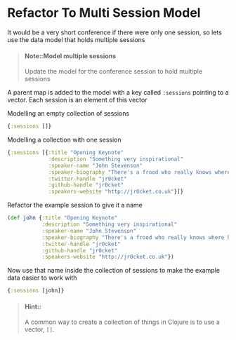 # Refactor To Multi Session Model

It would be a very short conference if there were only one session, so lets use the data model that holds multiple sessions

> #### Note::Model multiple sessions
> Update the model for the conference session to hold multiple sessions

<!--sec data-title="Reveal answer..." data-id="answer002" data-collapse=true ces-->

A parent map is added to the model with a key called `:sessions` pointing to a vector.  Each session is an element of this vector

Modelling an empty collection of sessions

```clojure
{:sessions []}
```

Modelling a collection with one session

```clojure
{:sessions [{:title "Opening Keynote"
             :description "Something very inspirational"
             :speaker-name "John Stevenson"
             :speaker-biography "There's a frood who really knows where his towel is."
             :twitter-handle "jr0cket"
             :github-handle "jr0cket"
             :speakers-website "http://jr0cket.co.uk"}]}
```

Refactor the example session to give it a name

```clojure
(def john {:title "Opening Keynote"
           :description "Something very inspirational"
           :speaker-name "John Stevenson"
           :speaker-biography "There's a frood who really knows where his towel is."
           :twitter-handle "jr0cket"
           :github-handle "jr0cket"
           :speakers-website "http://jr0cket.co.uk"})
```

Now use that name inside the collection of sessions to make the example data easier to work with

```clojure
{:sessions [john]}
```

<!--endsec-->

> #### Hint::
> A common way to create a collection of things in Clojure is to use a vector, `[]`.
